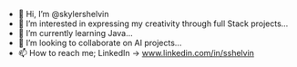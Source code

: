 - 👋 Hi, I’m @skylershelvin
- 👀 I’m interested in expressing my creativity through full Stack projects...
- 🌱 I’m currently learning Java...
- 💞️ I’m looking to collaborate on AI projects...
- 📫 How to reach me; LinkedIn -> www.linkedin.com/in/sshelvin



<!---
skylershelvin/skylershelvin is a ✨ special ✨ repository because its `README.md` (this file) appears on your GitHub profile.
You can click the Preview link to take a look at your changes.
--->
